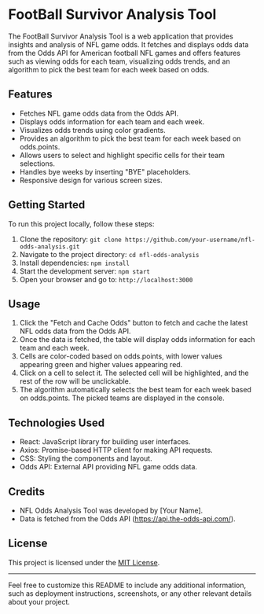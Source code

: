 # FootBall Survivor Analysis Tool

The FootBall Survivor Analysis Tool is a web application that provides insights and analysis of NFL game odds. It fetches and displays odds data from the Odds API for American football NFL games and offers features such as viewing odds for each team, visualizing odds trends, and an algorithm to pick the best team for each week based on odds.

## Features

- Fetches NFL game odds data from the Odds API.
- Displays odds information for each team and each week.
- Visualizes odds trends using color gradients.
- Provides an algorithm to pick the best team for each week based on odds.points.
- Allows users to select and highlight specific cells for their team selections.
- Handles bye weeks by inserting "BYE" placeholders.
- Responsive design for various screen sizes.

## Getting Started

To run this project locally, follow these steps:

1. Clone the repository: `git clone https://github.com/your-username/nfl-odds-analysis.git`
2. Navigate to the project directory: `cd nfl-odds-analysis`
3. Install dependencies: `npm install`
4. Start the development server: `npm start`
5. Open your browser and go to: `http://localhost:3000`

## Usage

1. Click the "Fetch and Cache Odds" button to fetch and cache the latest NFL odds data from the Odds API.
2. Once the data is fetched, the table will display odds information for each team and each week.
3. Cells are color-coded based on odds.points, with lower values appearing green and higher values appearing red.
4. Click on a cell to select it. The selected cell will be highlighted, and the rest of the row will be unclickable.
5. The algorithm automatically selects the best team for each week based on odds.points. The picked teams are displayed in the console.

## Technologies Used

- React: JavaScript library for building user interfaces.
- Axios: Promise-based HTTP client for making API requests.
- CSS: Styling the components and layout.
- Odds API: External API providing NFL game odds data.

## Credits

- NFL Odds Analysis Tool was developed by [Your Name].
- Data is fetched from the Odds API (https://api.the-odds-api.com/).

## License

This project is licensed under the [MIT License](LICENSE).

---

Feel free to customize this README to include any additional information, such as deployment instructions, screenshots, or any other relevant details about your project.